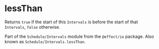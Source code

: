 # lessThan

Returns `true` if the start of this `Intervals` is before the start of that
`Intervals`, `false` otherwise.

Part of the `Schedule/Intervals` module from the `@effect/io` package. Also known as `Schedule/Intervals.lessThan`.
